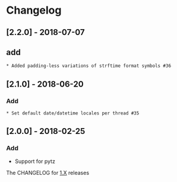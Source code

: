 # Changelog

## [2.2.0] - 2018-07-07
## add
    * Added padding-less variations of strftime format symbols #36

## [2.1.0] - 2018-06-20
### Add
    * Set default date/datetime locales per thread #35

## [2.0.0] - 2018-02-25
### Add
* Support for pytz


The CHANGELOG for [1.X](https://github.com/slashmili/python-jalali/tree/v1.9.1) releases
